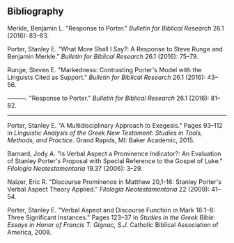 

## Bibliography


Merkle, Benjamin L. "Response to Porter." _Bulletin for Biblical Research_ 26.1 (2016): 83–83.

Porter, Stanley E. "What More Shall I Say?: A Response to Steve Runge and Benjamin Merkle." _Bulletin for Biblical Research_ 26.1 (2016): 75–79.

Runge, Steven E. "Markedness: Contrasting Porter's Model with the Linguists Cited as Support." _Bulletin for Biblical Research_ 26.1 (2016): 43–56.

———. "Response to Porter." _Bulletin for Biblical Research_ 26.1 (2016): 81–82.

---

Porter, Stanley E. "A Multidisciplinary Approach to Exegesis."  Pages 93–112 in _Linguistic Analysis of the Greek New Testament: Studies in Tools, Methods, and Practice_. Grand Rapids, MI: Baker Academic, 2015.


Barnard, Jody A. "Is Verbal Aspect a Prominence Indicator?: An Evaluation of Stanley Porter's Proposal with Special Reference to the Gospel of Luke." _Filología Neotestamentaria_ 19.37 (2006): 3–29.

Naizer, Eric R. "Discourse Prominence in Matthew 20,1-16: Stanley Porter's Verbal Aspect Theory Applied." _Filología Neotestamentaria_ 22 (2009): 41–54.

Porter, Stanley E. "Verbal Aspect and Discourse Function in Mark 16:1–8: Three Significant Instances." Pages 123–37 in _Studies in the Greek Bible: Essays in Honor of Francis T. Gignac, S.J._ Catholic Biblical Association of America, 2008.